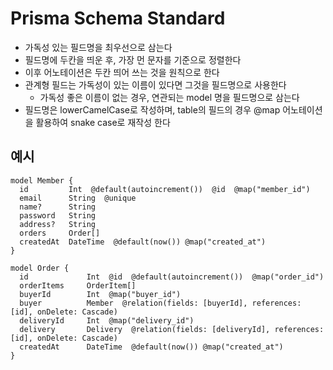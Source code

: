 # Prisma Schema Standard

- 가독성 있는 필드명을 최우선으로 삼는다
- 필드명에 두칸을 띄운 후, 가장 먼 문자를 기준으로 정렬한다
- 이후 어노테이션은 두칸 띄어 쓰는 것을 원칙으로 한다
- 관계형 필드는 가독성이 있는 이름이 있다면 그것을 필드명으로 사용한다
    - 가독성 좋은 이름이 없는 경우, 연관되는 model 명을 필드명으로 삼는다
- 필드명은 lowerCamelCase로 작성하며, table의 필드의 경우 @map 어노테이션을 활용하여 snake case로 재작성 한다

## 예시
```shell
model Member {
  id         Int  @default(autoincrement())  @id  @map("member_id")
  email      String  @unique
  name?      String
  password   String
  address?   String
  orders     Order[]
  createdAt  DateTime  @default(now()) @map("created_at")
}

model Order {
  id             Int  @id  @default(autoincrement())  @map("order_id")
  orderItems     OrderItem[]  
  buyerId        Int  @map("buyer_id")  
  buyer          Member  @relation(fields: [buyerId], references: [id], onDelete: Cascade)
  deliveryId     Int  @map("delivery_id")
  delivery       Delivery  @relation(fields: [deliveryId], references: [id], onDelete: Cascade)
  createdAt      DateTime  @default(now()) @map("created_at")
}
```